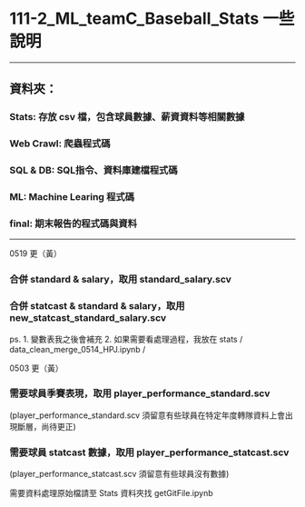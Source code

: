 # 111-2_ML_teamC_Baseball_Stats 一些說明

-----
## 資料夾：
### Stats: 存放 csv 檔，包含球員數據、薪資資料等相關數據
### Web Crawl: 爬蟲程式碼
### SQL & DB: SQL指令、資料庫建檔程式碼
### ML: Machine Learing 程式碼
### final: 期末報告的程式碼與資料
-----
0519 更（黃）
### 合併 standard & salary，取用 standard_salary.scv
### 合併 statcast & standard & salary，取用 new_statcast_standard_salary.scv
ps. 1. 變數表我之後會補充 2. 如果需要看處理過程，我放在 stats / data_clean_merge_0514_HPJ.ipynb /
<br>

0503 更（黃）
### 需要球員季賽表現，取用 player_performance_standard.scv
(player_performance_standard.scv 須留意有些球員在特定年度轉隊資料上會出現斷層，尚待更正)<br>
### 需要球員 statcast 數據，取用 player_performance_statcast.scv
(player_performance_statcast.scv 須留意有些球員沒有數據)<br>

需要資料處理原始檔請至 Stats 資料夾找 getGitFile.ipynb
